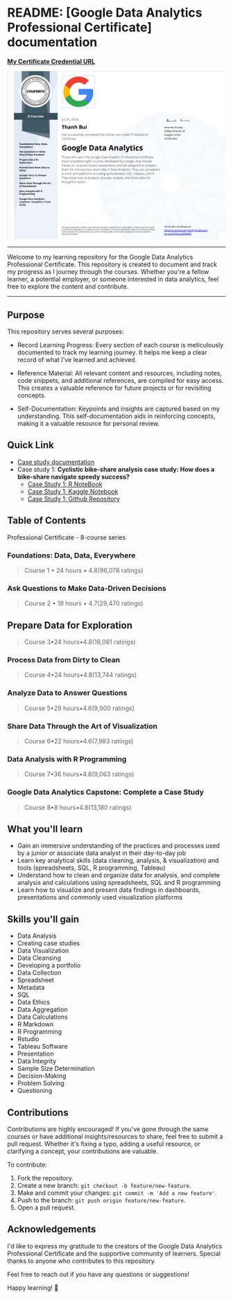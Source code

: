 # README: [Google Data Analytics Professional Certificate] documentation

[**My Certificate Credential URL**](https://www.coursera.org/account/accomplishments/professional-cert/SY8LSLZAKWMZ)

![x](./Google_Data-Analytics_certificate.png)

----

Welcome to my learning repository for the Google Data Analytics Professional Certificate. This repository is created to document and track my progress as I journey through the courses. Whether you're a fellow learner, a potential employer, or someone interested in data analytics, feel free to explore the content and contribute.

----

## Purpose

This repository serves several purposes:

- Record Learning Progress: Every section of each course is meticulously documented to track my learning journey. It helps me keep a clear record of what I've learned and achieved.

- Reference Material: All relevant content and resources, including notes, code snippets, and additional references, are compiled for easy access. This creates a valuable reference for future projects or for revisiting concepts.

- Self-Documentation: Keypoints and insights are captured based on my understanding. This self-documentation aids in reinforcing concepts, making it a valuable resource for personal review.

## Quick Link

- [Case study documentation](./Case-Study-Documentation.md)
- Case study 1:  **Cyclistic bike-share analysis case study: How does a bike-share navigate speedy success?**
  - [Case Study 1: R NoteBook](./8_Google-Data-Analytics-Capstone_Complete-a-Case-Study/module-2_optional_build-portfolio/p2_case-study_track-A_work-with-existing-questions-n-dataset/case-study-1/case-study-1_RNoteBook.rmd)
  - [Case Study 1: Kaggle Notebook](https://www.kaggle.com/code/thanhbuinguyen/google-data-analytics-capstone-case-study-1/edit)
  - [Case Study 1: Github Repository](https://github.com/nguyenthanhjt/google-data-analytics-certificate-capstone-case-study-1-cyclistic)

## Table of Contents

Professional Certificate - 8-course series

### Foundations: Data, Data, Everywhere

> Course 1 • 24 hours • 4.8(96,078 ratings)

### Ask Questions to Make Data-Driven Decisions

> Course 2 • 19 hours • 4.7(29,470 ratings)

## Prepare Data for Exploration

> Course 3•24 hours•4.8(18,061 ratings)

### Process Data from Dirty to Clean

>Course 4•24 hours•4.8(13,744 ratings)

### Analyze Data to Answer Questions

> Course 5•29 hours•4.6(9,900 ratings)

### Share Data Through the Art of Visualization

> Course 6•22 hours•4.6(7,983 ratings)

### Data Analysis with R Programming

> Course 7•36 hours•4.8(9,063 ratings)

### Google Data Analytics Capstone: Complete a Case Study

> Course 8•8 hours•4.8(13,180 ratings)

## What you'll learn

- Gain an immersive understanding of the practices and processes used by a junior or associate data analyst in their day-to-day job
- Learn key analytical skills (data cleaning, analysis, & visualization) and tools (spreadsheets, SQL, R programming, Tableau)
- Understand how to clean and organize data for analysis, and complete analysis and calculations using spreadsheets, SQL and R programming
- Learn how to visualize and present data findings in dashboards, presentations and commonly used visualization platforms

## Skills you'll gain

- Data Analysis
- Creating case studies
- Data Visualization
- Data Cleansing
- Developing a portfolio
- Data Collection
- Spreadsheet
- Metadata
- SQL
- Data Ethics
- Data Aggregation
- Data Calculations
- R Markdown
- R Programming
- Rstudio
- Tableau Software
- Presentation
- Data Integrity
- Sample Size Determination
- Decision-Making
- Problem Solving
- Questioning

## Contributions

Contributions are highly encouraged! If you've gone through the same courses or have additional insights/resources to share, feel free to submit a pull request. Whether it's fixing a typo, adding a useful resource, or clarifying a concept, your contributions are valuable.

To contribute:

1. Fork the repository.
2. Create a new branch: `git checkout -b feature/new-feature`.
3. Make and commit your changes: `git commit -m 'Add a new feature'`.
4. Push to the branch: `git push origin feature/new-feature`.
5. Open a pull request.

## Acknowledgements

I'd like to express my gratitude to the creators of the Google Data Analytics Professional Certificate and the supportive community of learners. Special thanks to anyone who contributes to this repository.

Feel free to reach out if you have any questions or suggestions!

Happy learning! 🚀
